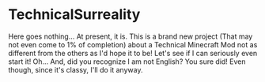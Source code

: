 # TechnicalSurreality
Here goes nothing... At present, it is. This is a brand new project (That may not even come to 1% of completion)
about a Technical Minecraft Mod not as different from the others as I'd hope it to be! Let's see if I can seriously even start it!
Oh... And, did you recognize I am not English? You sure did! Even though, since it's classy, I'll do it anyway.
